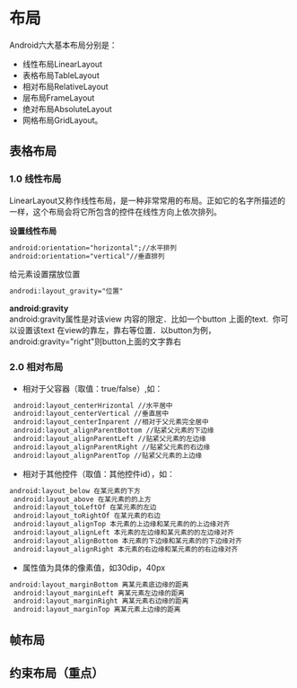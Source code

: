 # 布局
Android六大基本布局分别是：

- 线性布局LinearLayout
- 表格布局TableLayout
- 相对布局RelativeLayout
- 层布局FrameLayout
- 绝对布局AbsoluteLayout
- 网格布局GridLayout。
## 表格布局
### 1.0 线性布局
LinearLayout又称作线性布局，是一种非常常用的布局。正如它的名字所描述的一样，这个布局会将它所包含的控件在线性方向上依次排列。


**设置线性布局**
```xml
android:orientation="horizontal";//水平排列
android:orientation="vertical"//垂直排列
```
给元素设置摆放位置
```xml
androdi:layout_gravity="位置"
```
**android:gravity**   
android:gravity属性是对该view 内容的限定．比如一个button 上面的text.  你可以设置该text 在view的靠左，靠右等位置．以button为例，android:gravity="right"则button上面的文字靠右


### 2.0 相对布局
- 相对于父容器（取值：true/false）,如：
```xml
 android:layout_centerHrizontal //水平居中  
 android:layout_centerVertical //垂直居中  
 android:layout_centerInparent //相对于父元素完全居中  
 android:layout_alignParentBottom //贴紧父元素的下边缘  
 android:layout_alignParentLeft //贴紧父元素的左边缘  
 android:layout_alignParentRight //贴紧父元素的右边缘  
 android:layout_alignParentTop //贴紧父元素的上边缘
```

- 相对于其他控件（取值：其他控件id），如：
```xml
android:layout_below 在某元素的下方  
 android:layout_above 在某元素的的上方  
 android:layout_toLeftOf 在某元素的左边  
 android:layout_toRightOf 在某元素的右边  
 android:layout_alignTop 本元素的上边缘和某元素的的上边缘对齐  
 android:layout_alignLeft 本元素的左边缘和某元素的的左边缘对齐  
 android:layout_alignBottom 本元素的下边缘和某元素的的下边缘对齐  
 android:layout_alignRight 本元素的右边缘和某元素的的右边缘对齐
```
- 属性值为具体的像素值，如30dip，40px
```xml
android:layout_marginBottom 离某元素底边缘的距离  
 android:layout_marginLeft 离某元素左边缘的距离  
 android:layout_marginRight 离某元素右边缘的距离  
 android:layout_marginTop 离某元素上边缘的距离
```
## 帧布局


## 约束布局（重点）